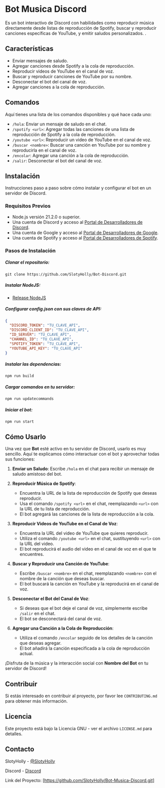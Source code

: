 # Bot Musica Discord

Es un bot interactivo de Discord con habilidades como reproducir música directamente desde listas de reproducción de Spotify, buscar y reproducir canciones específicas de YouTube, y emitir saludos personalizados.
.

## Características

- Enviar mensajes de saludo.
- Agregar canciones desde Spotify a la cola de reproducción.
- Reproducir videos de YouTube en el canal de voz.
- Buscar y reproducir canciones de YouTube por su nombre.
- Desconectar el bot del canal de voz.
- Agregar canciones a la cola de reproducción.

## Comandos

Aquí tienes una lista de los comandos disponibles y qué hace cada uno:

- `/hola`: Enviar un mensaje de saludo en el chat.
- `/spotify <url>`: Agregar todas las canciones de una lista de reproducción de Spotify a la cola de reproducción.
- `/youtube <url>`: Reproducir un video de YouTube en el canal de voz.
- `/buscar <nombre>`: Buscar una canción en YouTube por su nombre y reproducirla en el canal de voz.
- `/encolar`: Agregar una canción a la cola de reproducción.
- `/salir`: Desconectar el bot del canal de voz.

## Instalación

Instrucciones paso a paso sobre cómo instalar y configurar el bot en un servidor de Discord.

### Requisitos Previos

- Node.js versión 21.2.0 o superior.
- Una cuenta de Discord y acceso al [Portal de Desarrolladores de Discord](https://discord.com/developers/applications).
- Una cuenta de Google y acceso al [Portal de Desarrolladores de Google](https://console.developers.google.com/?hl=es-419).
- Una cuenta de Spotify y acceso al [Portal de Desarrolladores de Spotify](https://developer.spotify.com/).

### Pasos de Instalación

##### Clonar el repositorio:
```git
git clone https://github.com/SlotyHolly/Bot-Discord.git
```
##### Instalar NodeJS: 
- [Release NodeJS](https://nodejs.org/en/download/current)
  
##### Configurar config.json con sus claves de API:
```json
{
  "DISCORD_TOKEN": "TU_CLAVE_API",
  "DISCORD_CLIENT_ID": "TU_CLAVE_API",
  "ID_SERVER": "TU_CLAVE_API",
  "CHANNEL_ID": "TU_CLAVE_API",
  "SPOTIFY_TOKEN": "TU_CLAVE_API",
  "YOUTUBE_API_KEY": "TU_CLAVE_API"
}
```
##### Instalar las dependencias: 
```git
npm run build
```
##### Cargar comandos en tu servidor:
```terminal
npm run updatecommands
```
##### Iniciar el bot:
```terminal
npm run start
```

## Cómo Usarlo

Una vez que **Bot** esté activo en tu servidor de Discord, usarlo es muy sencillo. Aquí te explicamos cómo interactuar con el bot y aprovechar todas sus funciones:

1. **Enviar un Saludo**: Escribe `/hola` en el chat para recibir un mensaje de saludo amistoso del bot.

2. **Reproducir Música de Spotify**: 
   - Encuentra la URL de la lista de reproducción de Spotify que deseas reproducir.
   - Usa el comando `/spotify <url>` en el chat, reemplazando `<url>` con la URL de tu lista de reproducción.
   - El bot agregará las canciones de la lista de reproducción a la cola.

3. **Reproducir Videos de YouTube en el Canal de Voz**: 
   - Encuentra la URL del video de YouTube que quieres reproducir.
   - Utiliza el comando `/youtube <url>` en el chat, sustituyendo `<url>` con la URL del video.
   - El bot reproducirá el audio del video en el canal de voz en el que te encuentres.

4. **Buscar y Reproducir una Canción de YouTube**:
   - Escribe `/buscar <nombre>` en el chat, reemplazando `<nombre>` con el nombre de la canción que deseas buscar.
   - El bot buscará la canción en YouTube y la reproducirá en el canal de voz.

5. **Desconectar el Bot del Canal de Voz**:
   - Si deseas que el bot deje el canal de voz, simplemente escribe `/salir` en el chat.
   - El bot se desconectará del canal de voz.

6. **Agregar una Canción a la Cola de Reproducción**:
   - Utiliza el comando `/encolar` seguido de los detalles de la canción que deseas agregar.
   - El bot añadirá la canción especificada a la cola de reproducción actual.

¡Disfruta de la música y la interacción social con **Nombre del Bot** en tu servidor de Discord!


## Contribuir

Si estás interesado en contribuir al proyecto, por favor lee `CONTRIBUTING.md` para obtener más información.

## Licencia

Este proyecto está bajo la Licencia GNU - ver el archivo `LICENSE.md` para detalles.

## Contacto

SlotyHolly - [@SlotyHolly](https://twitter.com/SlotyHolly)

Discord - [Discord](https://discord.gg/DRdKcya5hA)

Link del Proyecto: [https://github.com/SlotyHolly/Bot-Musica-Discord.git]
